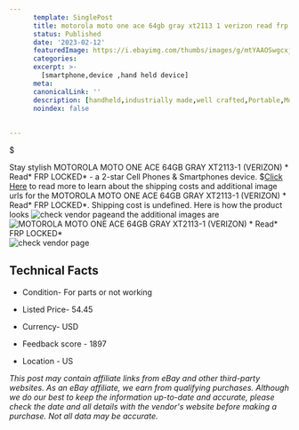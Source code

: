 ```yaml
---
      template: SinglePost
      title: motorola moto one ace 64gb gray xt2113 1 verizon read frp locked 
      status: Published
      date: '2023-02-12'
      featuredImage: https://i.ebayimg.com/thumbs/images/g/mtYAAOSwgcxj1thy/s-l225.jpg
      categories: 
      excerpt: >-
        [smartphone,device ,hand held device]
      meta:
      canonicalLink: ''
      description: [handheld,industrially made,well crafted,Portable,Mobile,Compact,Convenient,Lightweight,Maneuverable,Man-portable,Miniature,Carriable,Hand-held,Light,Holdable,Transportable,Mobile device,Pocket-sized,On-the-go,Wireless,Cordless,Compact size,Convenient size, smartphone,device ,hand held device]
      noindex: false
      
        
---
```

$

Stay stylish MOTOROLA MOTO ONE ACE 64GB GRAY XT2113-1 (VERIZON) * Read* FRP LOCKED* - a 2-star Cell Phones & Smartphones device.
$[Click Here](https://www.ebay.com/itm/144922058954?hash=item21be0720ca%3Ag%3AmtYAAOSwgcxj1thy&mkevt=1&mkcid=1&mkrid=711-53200-19255-0&campid=%253CePNCampaignId%253E&customid=%253CreferenceId%253E&toolid=10049) to read more to learn about the shipping costs and additional image urls for the MOTOROLA MOTO ONE ACE 64GB GRAY XT2113-1 (VERIZON) * Read* FRP LOCKED*. Shipping cost is undefined. Here is how the product looks ![check vendor page](https://i.ebayimg.com/thumbs/images/g/mtYAAOSwgcxj1thy/s-l225.jpg)and the additional images are![MOTOROLA MOTO ONE ACE 64GB GRAY XT2113-1 (VERIZON) * Read* FRP LOCKED*](https://i.ebayimg.com/images/g/mtYAAOSwgcxj1thy/s-l1600.jpg)![check vendor page]()



 ## Technical Facts 



     
      

 - Condition- For parts or not working 


      

 - Listed Price- 54.45 


      

 - Currency- USD 


      

 - Feedback score - 1897 


      

 - Location - US 


      
      

 *_This post may contain affiliate links from eBay and other third-party websites. As an eBay affiliate, we earn from qualifying purchases. Although we do our best to keep the information up-to-date and accurate, please check the date and all details with the vendor's website before making a purchase. Not all data may be accurate._*






